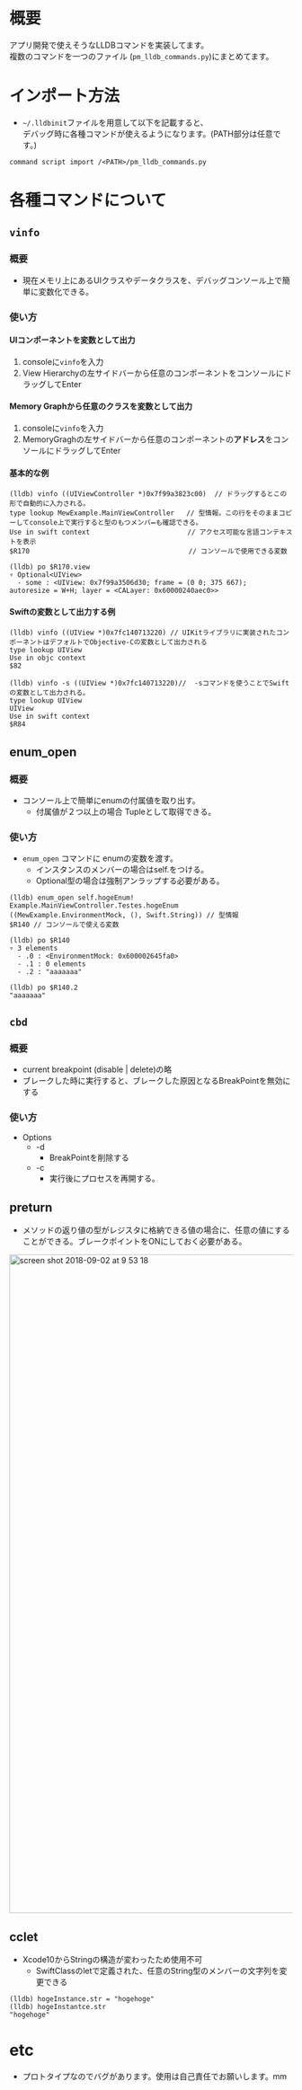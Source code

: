 # 概要
アプリ開発で使えそうなLLDBコマンドを実装してます。  
複数のコマンドを一つのファイル (`pm_lldb_commands.py`)にまとめてます。

# インポート方法
 *  `~/.lldbinit`ファイルを用意して以下を記載すると、  
 デバッグ時に各種コマンドが使えるようになります。(PATH部分は任意です。)
```
command script import /<PATH>/pm_lldb_commands.py
```

	
# 各種コマンドについて
## `vinfo`
### 概要
 * 現在メモリ上にあるUIクラスやデータクラスを、デバッグコンソール上で簡単に変数化できる。
 
### 使い方
#### UIコンポーネントを変数として出力
1. consoleに`vinfo`を入力
2. View Hierarchyの左サイドバーから任意のコンポーネントをコンソールにドラッグしてEnter
#### Memory Graphから任意のクラスを変数として出力
1. consoleに`vinfo`を入力
2. MemoryGraghの左サイドバーから任意のコンポーネントの**アドレス**をコンソールにドラッグしてEnter
  
#### 基本的な例
```
(lldb) vinfo ((UIViewController *)0x7f99a3823c00)  // ドラッグするとこの形で自動的に入力される。
type lookup MewExample.MainViewController   // 型情報。この行をそのままコピーしてconsole上で実行すると型のもつメンバ➖も確認できる。
Use in swift context　 　　　　　　　　　　　　　// アクセス可能な言語コンテキストを表示
$R170   　　　　　　　　　　　　　　　　　　　　　　// コンソールで使用できる変数

(lldb) po $R170.view  
▿ Optional<UIView>   
  - some : <UIView: 0x7f99a3506d30; frame = (0 0; 375 667);    autoresize = W+H; layer = <CALayer: 0x60000240aec0>>    
```

#### Swiftの変数として出力する例
```
(lldb) vinfo ((UIView *)0x7fc140713220) // UIKitライブラリに実装されたコンポーネントはデフォルトでObjective-Cの変数として出力される
type lookup UIView
Use in objc context
$82

(lldb) vinfo -s ((UIView *)0x7fc140713220)//  -sコマンドを使うことでSwiftの変数として出力される。
type lookup UIView
UIView
Use in swift context
$R84
```


## enum_open
### 概要
 * コンソール上で簡単にenumの付属値を取り出す。
	* 付属値が２つ以上の場合 Tupleとして取得できる。
	
### 使い方
 *  `enum_open` コマンドに enumの変数を渡す。
	* インスタンスのメンバーの場合はself.をつける。
	* Optional型の場合は強制アンラップする必要がある。  
	
```
(lldb) enum_open self.hogeEnum!
Example.MainViewController.Testes.hogeEnum
((MewExample.EnvironmentMock, (), Swift.String)) // 型情報
$R140 // コンソールで使える変数

(lldb) po $R140
▿ 3 elements
  - .0 : <EnvironmentMock: 0x600002645fa0>
  - .1 : 0 elements
  - .2 : "aaaaaaa"

(lldb) po $R140.2
"aaaaaaa"
```


## `cbd`
### 概要
* current breakpoint (disable | delete)の略
*  ブレークした時に実行すると、ブレークした原因となるBreakPointを無効にする
### 使い方
* Options
	* -d
		* BreakPointを削除する 
	* -c
		* 実行後にプロセスを再開する。


## preturn
* メソッドの返り値の型がレジスタに格納できる値の場合に、任意の値にすることができる。ブレークポイントをONにしておく必要がある。
<img width="1173" alt="screen shot 2018-09-02 at 9 53 18" src="https://user-images.githubusercontent.com/14083051/44951112-28f0d780-ae96-11e8-860d-0f0b844785e2.png">


## cclet
 * Xcode10からStringの構造が変わったため使用不可
	 * SwiftClassのletで定義された、任意のString型のメンバーの文字列を変更できる

```
(lldb) hogeInstance.str = "hogehoge"
(lldb) hogeInstantce.str
"hogehoge"
```

# etc
* プロトタイプなのでバグがあります。使用は自己責任でお願いします。mm
